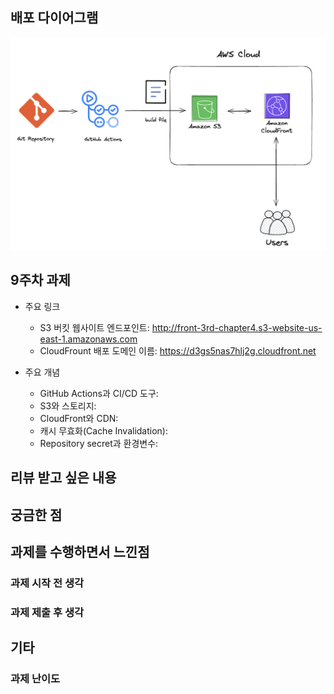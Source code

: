 ## 배포 다이어그램
![배포 다이어그램](/src/public/images/deploy-diagram.png)

## 9주차 과제

- 주요 링크
    - S3 버킷 웹사이트 엔드포인트: http://front-3rd-chapter4.s3-website-us-east-1.amazonaws.com
    - CloudFrount 배포 도메인 이름: https://d3gs5nas7hlj2g.cloudfront.net


- 주요 개념
    - GitHub Actions과 CI/CD 도구:
    - S3와 스토리지:
    - CloudFront와 CDN:
    - 캐시 무효화(Cache Invalidation):
    - Repository secret과 환경변수:

## 리뷰 받고 싶은 내용

<!-- 리뷰 받고 싶은 내용을 남겨주세요 -->

## 궁금한 점

<!-- 궁금한 점이 있으면 남겨주세요 -->

## 과제를 수행하면서 느낀점

### 과제 시작 전 생각

<!-- 과제 시작 전에 느꼈던 것들을 자유롭게 남겨주세요 -->

### 과제 제출 후 생각

<!-- 과제를 하면서 느낀 점을 남겨주세요 -->

## 기타

### 과제 난이도

<!-- 본인이 느낀 과제 난이도를 5점 만점으로 표현해주세요 -->
